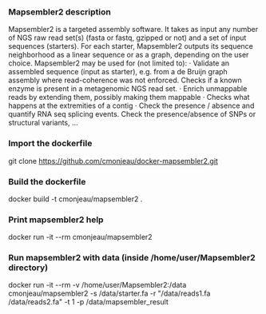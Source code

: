 ### Mapsembler2 description ###

Mapsembler2 is a targeted assembly software. It takes as input any number of NGS raw read set(s) (fasta or fastq, gzipped or not) and a set of input sequences (starters). For each starter, Mapsembler2 outputs its sequence neighborhood as a linear sequence or as a graph, depending on the user choice. Mapsembler2 may be used for (not limited to): · Validate an assembled sequence (input as starter), e.g. from a de Bruijn graph assembly where read-coherence was not enforced. Checks if a known enzyme is present in a metagenomic NGS read set. · Enrich unmappable reads by extending them, possibly making them mappable · Checks what happens at the extremities of a contig · Check the presence / absence and quantify RNA seq splicing events. Check the presence/absence of SNPs or structural variants, …


### Import the dockerfile ###

git clone https://github.com/cmonjeau/docker-mapsembler2.git

### Build the dockerfile ###

docker build -t cmonjeau/mapsembler2 .

### Print mapsembler2 help ###

docker run -it --rm cmonjeau/mapsembler2

### Run mapsembler2 with data (inside /home/user/Mapsembler2 directory)

docker run -it --rm -v /home/user/Mapsembler2:/data cmonjeau/mapsembler2 -s /data/starter.fa -r "/data/reads1.fa /data/reads2.fa" -t 1 -p /data/mapsembler_result


